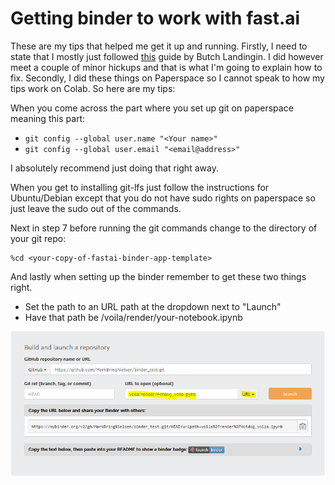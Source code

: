 # Getting binder to work with fast.ai
These are my tips that helped me get it up and running. Firstly, I need to state that I mostly just followed [this](https://github.com/butchland/fastai-binder-app-template) guide by Butch Landingin. I did however meet a couple of minor hickups and that is what I'm going to explain how to fix. Secondly, I did these things on Paperspace so I cannot speak to how my tips work on Colab. So here are my tips:

When you come across the part where you set up git on paperspace meaning this part:
 * `git config --global user.name "<Your name>"`
 * `git config --global user.email "<email@address>"`
 
I absolutely recommend just doing that right away.

When you get to installing git-lfs just follow the instructions for Ubuntu/Debian except that you do not have sudo rights on paperspace so just leave the sudo out of the commands.

Next in step 7 before running the git commands change to the directory of your git repo:
```
%cd <your-copy-of-fastai-binder-app-template>
```

And lastly when setting up the binder remember to get these two things right.
- Set the path to an URL path at the dropdown next to "Launch"
- Have that path be /voila/render/your-notebook.ipynb


![](https://raw.githubusercontent.com/markbringnielsen/binder_test/master/images/binder.PNG)

